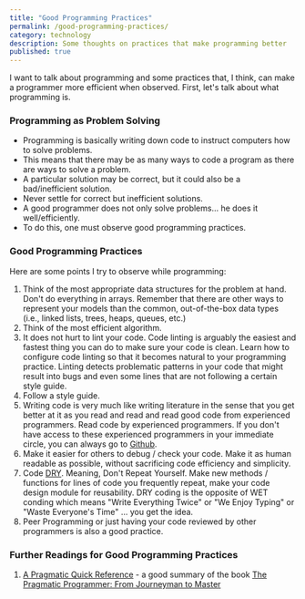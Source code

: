 ```yaml
---
title: "Good Programming Practices"
permalink: /good-programming-practices/
category: technology
description: Some thoughts on practices that make programming better
published: true
---
```

I want to talk about programming and some practices that, I think, can make a programmer more efficient when observed. First, let's talk about what programming is.<!--more-->

### Programming as Problem Solving
- Programming is basically writing down code to instruct computers how to solve problems.
- This means that there may be as many ways to code a program as there are ways to solve a problem.
- A particular solution may be correct, but it could also be a bad/inefficient solution.
- Never settle for correct but inefficient solutions.
- A good programmer does not only solve problems... he does it well/efficiently.
- To do this, one must observe good programming practices.

### Good Programming Practices
Here are some points I try to observe while programming:
1. Think of the most appropriate data structures for the problem at hand. Don't do everything in arrays. Remember that there are other ways to represent your models than the common, out-of-the-box data types (i.e., linked lists, trees, heaps, queues, etc.)
2. Think of the most efficient algorithm.
3. It does not hurt to lint your code. Code linting is arguably the easiest and fastest thing you can do to make sure your code is clean. Learn how to configure code linting so that it becomes natural to your programming practice. Linting detects problematic patterns in your code that might result into bugs and even some lines that are not following a certain style guide.
4. Follow a style guide.
5. Writing code is very much like writing literature in the sense that you get better at it as you read and read and read good code from experienced programmers. Read code by experienced programmers. If you don't have access to these experienced programmers in your immediate circle, you can always go to [Github](https://github.com).
6. Make it easier for others to debug / check your code. Make it as human readable as possible, without sacrificing code efficiency and simplicity.
7. Code [DRY](https://en.wikipedia.org/wiki/Don%27t_repeat_yourself). Meaning, Don't Repeat Yourself. Make new methods / functions for lines of code you frequently repeat, make your code design module for reusability. DRY coding is the opposite of WET conding which means "Write Everything Twice" or "We Enjoy Typing" or "Waste Everyone's Time" ... you get the idea.
8. Peer Programming or just having your code reviewed by other programmers is also a good practice.

### Further Readings for Good Programming Practices

1. [A Pragmatic Quick Reference](https://blog.programminghorror.com/a-pragmatic-quick-reference/) - a good summary of the book [The Pragmatic Programmer: From Journeyman to Master](https://www.amazon.com/exec/obidos/ASIN/020161622X/codihorr-20)

